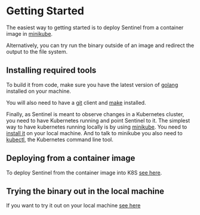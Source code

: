# Getting Started

The easiest way to getting started is to deploy Sentinel from a container image in [minikube](https://github.com/kubernetes/minikube).

Alternatively, you can try run the binary outside of an image and redirect the output to the file system.

## Installing required tools

To build it from code, make sure you have the latest version of [golang](https://golang.org/dl/) installed on your machine.

You will also need to have a [git](https://www.atlassian.com/git/tutorials/install-git) client and [make](https://www.gnu.org/software/make/) installed.

Finally, as Sentinel is meant to observe changes in a Kubernetes cluster, you need to have Kubernetes running and point Sentinel to it. The simplest way to have kubernetes running locally is by using [minikube](https://github.com/kubernetes/minikube). You need to [install it](https://kubernetes.io/docs/tasks/tools/install-minikube/) on your local machine. And to talk to minikube you also need to [kubectl](https://kubernetes.io/docs/tasks/tools/install-kubectl/), the Kubernetes command line tool.

## Deploying from a container image

To deploy Sentinel from the container image into K8S [see here](./k8s_deploy.md).

## Trying the binary out in the local machine

If you want to try it out on your local machine [see here](./binary_deploy.md)

